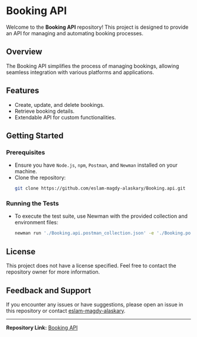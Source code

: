 # Booking API

Welcome to the **Booking API** repository! This project is designed to provide an API for managing and automating booking processes.

## Overview

The Booking API simplifies the process of managing bookings, allowing seamless integration with various platforms and applications.

## Features

- Create, update, and delete bookings.
- Retrieve booking details.
- Extendable API for custom functionalities.

## Getting Started

### Prerequisites
- Ensure you have `Node.js`, `npm`, `Postman`, and `Newman` installed on your machine.
- Clone the repository:
  ```bash
  git clone https://github.com/eslam-magdy-alaskary/Booking.api.git
  ```

### Running the Tests
- To execute the test suite, use Newman with the provided collection and environment files:
  ```bash
  newman run './Booking.api.postman_collection.json' -e './Booking.postman_environment.json'
  ```

## License

This project does not have a license specified. Feel free to contact the repository owner for more information.

## Feedback and Support

If you encounter any issues or have suggestions, please open an issue in this repository or contact [eslam-magdy-alaskary](https://github.com/eslam-magdy-alaskary).

---

**Repository Link:** [Booking API](https://github.com/eslam-magdy-alaskary/Booking.api)
